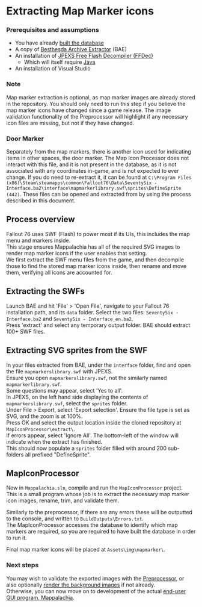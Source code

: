 # Extracting Map Marker icons

### Prerequisites and assumptions
* You have already [built the database](Preprocessor.md)
* A copy of [Besthesda Archive Extractor](https://www.nexusmods.com/fallout4/mods/78/) (BAE)
* An installation of [JPEXS Free Flash Decompiler (FFDec)](https://github.com/jindrapetrik/jpexs-decompiler/releases/latest)
	* Which will itself require [Java](https://www.java.com/en/download/)
* An installation of Visual Studio

### Note
Map marker extraction is optional, as map marker images are already stored in the repository. You should only need to run this step if you believe the map marker icons have changed since a game release. The image validation functionality of the Preprocessor will highlight if any necessary icon files are missing, but not if they have changed.

### Door Marker
Separately from the map markers, there is another icon used for indicating items in other spaces, the door marker. The Map Icon Processor does not interact with this file, and it is not present in the database, as it is not associated with any coordinates in-game, and is not expected to ever change. If you do need to re-extract it, it can be found at `C:\Program Files (x86)\Steam\steamapps\common\Fallout76\Data\SeventySix - Interface.ba2\interface\mapmarkerlibrary.swf\sprites\DefineSprite (442)`. These files can be opened and extracted from by using the process described in this document.

## Process overview
Fallout 76 uses SWF (Flash) to power most if its UIs, this includes the map menu and markers inside.<br/>
This stage ensures Mappalachia has all of the required SVG images to render map marker icons if the user enables that setting.<br/>
We first extract the SWF menu files from the game, and then decompile those to find the stored map marker icons inside, then rename and move them, verifying all icons are accounted for.

## Extracting the SWFs
Launch BAE and hit 'File' > 'Open File', navigate to your Fallout 76 installation path, and its `data` folder. Select the two files: `SeventySix - Interface.ba2` and `SeventySix - Interface_en.ba2`.<br/>
Press 'extract' and select any temporary output folder. BAE should extract 100+ SWF files.<br/>

## Extracting SVG sprites from the SWF
In your files extracted from BAE, under the `interface` folder, find and open the file `mapmarkerslibrary.swf` with JPEXS.<br/>
Ensure you open `mapmarkerslibrary.swf`, not the similarly named `mapmarkerlibrary.swf`.<br/>
Some questions may appear, select 'Yes to all'.<br/>
In JPEXS, on the left hand side displaying the contents of `mapmarkerslibrary.swf`, select the `sprites` folder.<br/>
Under File > Export, select 'Export selection'. Ensure the file type is set as SVG, and the zoom is at 100%.<br/>
Press OK and select the output location inside the cloned repository at `MapIconProcessor\extract\`.<br/>
If errors appear, select 'Ignore All'. The bottom-left of the window will indicate when the extract has finished.<br/>
This should now populate a `sprites` folder filled with around 200 sub-folders all prefixed "DefineSprite".

## MapIconProcessor
Now in `Mappalachia.sln`, compile and run the `MapIconProcessor` project.<br/>
This is a small program whose job is to extract the necessary map marker icon images, rename, trim, and validate them.<br/>

Similarly to the preprocessor, if there are any errors these will be outputted to the console, and written to `BuildOutputs\Errors.txt`.<br/>
The MapIconProcessor accesses the database to identify which map markers are required, so you are required to have built the database in order to run it.<br/>

Final map marker icons will be placed at `Assets\img\mapmarker\`.

### Next steps
You may wish to validate the exported images with the [Preprocessor](Preprocessor.md), or also optionally [render the background images](BackgroundRendering.md) if not already.<br/>
Otherwise, you can now move on to development of the actual [end-user GUI program, Mappalachia](GUI.md).

